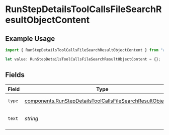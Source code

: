 # RunStepDetailsToolCallsFileSearchResultObjectContent

## Example Usage

```typescript
import { RunStepDetailsToolCallsFileSearchResultObjectContent } from "argot-open-ai/models/components";

let value: RunStepDetailsToolCallsFileSearchResultObjectContent = {};
```

## Fields

| Field                                                                                                                                        | Type                                                                                                                                         | Required                                                                                                                                     | Description                                                                                                                                  |
| -------------------------------------------------------------------------------------------------------------------------------------------- | -------------------------------------------------------------------------------------------------------------------------------------------- | -------------------------------------------------------------------------------------------------------------------------------------------- | -------------------------------------------------------------------------------------------------------------------------------------------- |
| `type`                                                                                                                                       | [components.RunStepDetailsToolCallsFileSearchResultObjectType](../../models/components/runstepdetailstoolcallsfilesearchresultobjecttype.md) | :heavy_minus_sign:                                                                                                                           | The type of the content.                                                                                                                     |
| `text`                                                                                                                                       | *string*                                                                                                                                     | :heavy_minus_sign:                                                                                                                           | The text content of the file.                                                                                                                |